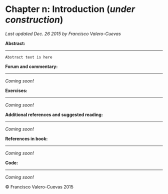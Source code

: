 # Chapter n: Introduction  (*under construction*)
*Last updated Dec. 26 2015 by Francisco Valero-Cuevas*

**Abstract:**
_________

~~~
Abstract text is here
~~~

**Forum and commentary:**
_____________________
*Coming soon!*


**Exercises:**
__________
*Coming soon!*



**Additional references and suggested reading:**
____________________________________________
*Coming soon!*



**References in book:**
___________________
*Coming soon!*



**Code:**
_____
*Coming soon!*





© Francisco Valero-Cuevas 2015

